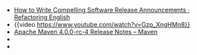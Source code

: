 - [How to Write Compelling Software Release Announcements · Refactoring English](https://refactoringenglish.com/chapters/release-announcements/)
- {{video https://www.youtube.com/watch?v=Gzp_XngHMn8}}
- [Apache Maven 4.0.0-rc-4 Release Notes – Maven](https://maven.apache.org/docs/4.0.0-rc-4/release-notes.html)
-
-